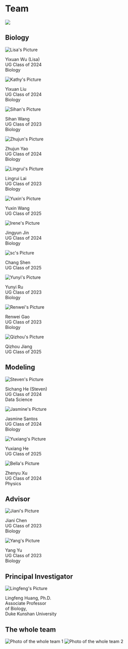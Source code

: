 <div class="h1-bg">
    <h1 class>Team</h1>
    <img src="https://static.igem.wiki/teams/4161/wiki/team-bg.png" />
</div>

## Biology

<div class="grid grid-flow-row grid-cols-2 gap-4 text-center md:grid-cols-4">
<div>
<img alt="Lisa's Picture" src="https://static.igem.wiki/teams/4161/wiki/lisa-pic.jpg" class="max-w-full" />
<br />

Yixuan Wu (Lisa)\
UG Class of 2024\
Biology


</div>
<div>
<img alt="Kathy's Picture" src="https://static.igem.wiki/teams/4161/wiki/yixuanliu-kathy.png" class="max-w-full" />
<br />

Yixuan Liu\
UG Class of 2024\
Biology

</div>
<div>
<img alt="Sihan's Picture" src="https://static.igem.wiki/teams/4161/wiki/sihan-pic.jpg" class="max-w-full" />
<br />

Sihan Wang\
UG Class of 2023\
Biology

</div>
<div>
<img alt="Zhujun's Picture" src="https://static.igem.wiki/teams/4161/wiki/zhujun-pic.png" class="max-w-full" />
<br />

Zhujun Yao\
UG Class of 2024\
Biology

</div>
<div>
<img alt="Lingrui's Picture" src="https://static.igem.wiki/teams/4161/wiki/ll-pic.jpg" class="max-w-full" />
<br />

Lingrui Lai\
UG Class of 2023\
Biology

</div>
<div>
<img alt="Yuxin's Picture" src="https://static.igem.wiki/teams/4161/wiki/yuxin-wang-profile-photo.jpg" class="max-w-full" />
<br />

Yuxin Wang\
UG Class of 2025

</div>
<div>
<img alt="Irene's Picture" src="https://static.igem.wiki/teams/4161/wiki/irene-pic.jpg" class="max-w-full" />
<br />

Jingyun Jin\
UG Class of 2024\
Biology

</div>
<div>
<img alt="sc's Picture" src="https://static.igem.wiki/teams/4161/wiki/sc-pic.jpg" class="max-w-full" />
<br />

Chang Shen\
UG Class of 2025

</div>
<div>
<img alt="Yunyi's Picture" src="https://static.igem.wiki/teams/4161/wiki/yunyi-pic.png" class="max-w-full" />
<br />

Yunyi Ru\
UG Class of 2023\
Biology

</div>
<div>
<img alt="Renwei's Picture" src="https://static.igem.wiki/teams/4161/wiki/renwei-pic.jpg" class="max-w-full" />
<br />

Renwei Gao\
UG Class of 2023\
Biology

</div>
<div>
<img alt="Qizhou's Picture" src="https://static.igem.wiki/teams/4161/wiki/qizhou-jiang-pic.jpg" class="max-w-full" />
<br />

Qizhou Jiang\
UG Class of 2025

</div>
</div>

## Modeling

<div class="grid grid-flow-row grid-cols-2 gap-4 text-center md:grid-cols-4">
<div>
<img alt="Steven's Picture" src="https://static.igem.wiki/teams/4161/wiki/steven-pic.jpg" class="max-w-full" />
<br />

Sichang He (Steven)\
UG Class of 2024\
Data Science

</div>
<div>
<img alt="Jasmine's Picture" src="https://static.igem.wiki/teams/4161/wiki/jas-pic.jpg" class="max-w-full" />
<br />

Jasmine Santos\
UG Class of 2024\
Biology

</div>
<div>
<img alt="Yuxiang's Picture" src="https://static.igem.wiki/teams/4161/wiki/img-1134.jpg" class="max-w-full" />
<br />

Yuxiang He\
UG Class of 2025

</div>
<div>
<img alt="Bella's Picture" src="https://static.igem.wiki/teams/4161/wiki/bella.jpg" class="max-w-full" />
<br />

Zhenyu Xu\
UG Class of 2024\
Physics

</div>
</div>

## Advisor

<div class="grid grid-flow-row grid-cols-2 gap-4 text-center md:grid-cols-4">
<div>
<img alt="Jiani's Picture" src="https://static.igem.wiki/teams/4161/wiki/jiani-pic.jpg" class="max-w-full" />
<br />

Jiani Chen\
UG Class of 2023\
Biology

</div>
<div>
<img alt="Yang's Picture" src="https://static.igem.wiki/teams/4161/wiki/yang-yu.jpeg" class="max-w-full" />
<br />

Yang Yu\
UG Class of 2023\
Biology

</div>
</div>

## Principal Investigator

<div class="grid grid-flow-row grid-cols-2 gap-4 text-center md:grid-cols-4">
<div>
<img alt="Lingfeng's Picture" src="https://static.igem.wiki/teams/4161/wiki/linfeng-huang.jpeg" class="max-w-full" />
<br />

Lingfeng Huang, Ph.D.\
Associate Professor\
of Biology,\
Duke Kunshan University

</div>
</div>

## The whole team

<div class="grid grid-flow-row grid-cols-1 gap-4 text-center">
<img alt="Photo of the whole team 1" src="https://static.igem.wiki/teams/4161/wiki/team-photo.jpg" />
<img alt="Photo of the whole team 2" src="https://static.igem.wiki/teams/4161/wiki/groupphoto2.png" />
</div>
